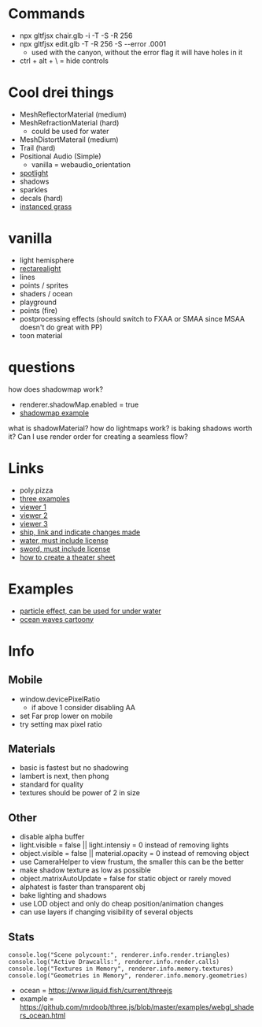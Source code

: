 # Commands
- npx gltfjsx chair.glb  -i -T -S -R 256
- npx gltfjsx edit.glb  -T -R 256 -S --error .0001
  - used with the canyon, without the error flag it will have holes in it
- ctrl + alt + \ = hide controls

# Cool drei things
- MeshReflectorMaterial (medium)
- MeshRefractionMaterial (hard)
  - could be used for water
- MeshDistortMaterail (medium)
- Trail (hard)
- Positional Audio (Simple)
  - vanilla = webaudio_orientation
- [spotlight](https://threejs.org/examples/#webgl_lights_spotlight)
- shadows
- sparkles
- decals (hard)
- [instanced grass](https://codesandbox.io/s/grass-shader-5xho4?file=%2Fsrc%2FGrass.js)

# vanilla
- light hemisphere
- [rectarealight](https://threejs.org/examples/#webgl_lights_rectarealight)
- lines
- points / sprites 
- shaders / ocean
- playground
- points (fire)
- postprocessing effects (should switch to FXAA or SMAA since MSAA doesn't do great with PP)
- toon material

# questions 
how does shadowmap work?
- renderer.shadowMap.enabled = true
- [shadowmap example](https://github.com/mrdoob/three.js/blob/dev/examples/webgl_shadowmap_pointlight.html)

what is shadowMaterial?
how do lightmaps work?
is baking shadows worth it?
Can I use render order for creating a seamless flow?

# Links
- poly.pizza
- [three examples](https://github.com/mrdoob/three.js/blob/dev/examples)
- [viewer 1](https://gltf.report)
- [viewer 2](https://modelviewer.dev/editor)
- [viewer 3](https://sandbox.babylonjs.com)
- [ship, link and indicate changes made](https://sketchfab.com/3d-models/pirate-viva-34f6cb31cf264b79b8f023f769057fd0)
- [water, must include license](https://github.com/JMBeresford/lab/blob/main/LICENSE)
- [sword, must include license](https://sketchfab.com/3d-models/low-poly-pirate-sword-89bb2ffcd83043a29c5886d920497086)
- [how to create a theater sheet](https://tympanus.net/codrops/2023/02/14/animate-a-camera-fly-through-on-scroll-using-theatre-js-and-react-three-fiber)

# Examples
- [particle effect, can be used for under water](https://codepen.io/tr13ze/pen/pbjWwg?editors=0110)
- [ocean waves cartoony](https://github.com/JMBeresford/lab/tree/main/src/components/canvas/experiments/OceanicHorizon)

# Info
## Mobile
- window.devicePixelRatio 
  - if above 1 consider disabling AA
- set Far prop lower on mobile
- try setting max pixel ratio
## Materials
- basic is fastest but no shadowing
- lambert is next, then phong
- standard for quality
- textures should be power of 2 in size

## Other
- disable alpha buffer
- light.visible = false || light.intensiy = 0 instead of removing lights
- object.visible = false || material.opacity = 0 instead of removing object
- use CameraHelper to view frustum, the smaller this can be the better
- make shadow texture as low as possible
- object.matrixAutoUpdate = false for static object or rarely moved
- alphatest is faster than transparent obj
- bake lighting and shadows 
- use LOD object and only do cheap position/animation changes
- can use layers if changing visibility of several objects

## Stats
```
console.log("Scene polycount:", renderer.info.render.triangles)
console.log("Active Drawcalls:", renderer.info.render.calls)
console.log("Textures in Memory", renderer.info.memory.textures)
console.log("Geometries in Memory", renderer.info.memory.geometries)
```



- ocean = https://www.liquid.fish/current/threejs
- example = https://github.com/mrdoob/three.js/blob/master/examples/webgl_shaders_ocean.html